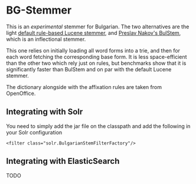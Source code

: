 # BG-Stemmer

This is an _experimental_ stemmer for Bulgarian. The two alternatives are the light <a href="http://members.unine.ch/jacques.savoy/Papers/BUIR.pdf">default rule-based Lucene stemmer</a>, and <a href="http://lml.bas.bg/~nakov/bulstem/">Preslav Nakov's BulStem</a>, which is an inflectional stemmer.

This one relies on initially loading all word forms into a trie, and then for each word fetching the corresponding base form. It is less space-efficient than the other two which rely just on rules, but benchmarks show that it is significantly faster than BulStem and on par with the default Lucene stemmer.

The dictionary alongside with the affixation rules are taken from OpenOffice.    

## Integrating with Solr

You need to simply add the jar file on the classpath and add the following in your Solr configuration

```
<filter class="solr.BulgarianStemFilterFactory"/>
```

## Integrating with ElasticSearch

TODO